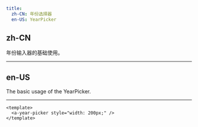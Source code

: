 ```yaml
title:
  zh-CN: 年份选择器
  en-US: YearPicker
```

## zh-CN

年份输入器的基础使用。

---

## en-US

The basic usage of the YearPicker.

---

```vue
<template>
  <a-year-picker style="width: 200px;" />
</template>
```
